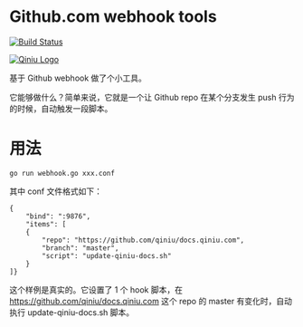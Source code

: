 Github.com webhook tools
==

[![Build Status](https://travis-ci.org/qiniu/webhook.png?branch=master)](https://travis-ci.org/qiniu/webhook)

[![Qiniu Logo](http://qiniutek.com/images/logo-2.png)](http://qiniu.com/)

基于 Github webhook 做了个小工具。

它能够做什么？简单来说，它就是一个让 Github repo 在某个分支发生 push 行为的时候，自动触发一段脚本。

# 用法

```
go run webhook.go xxx.conf
```

其中 conf 文件格式如下：

```
{
    "bind": ":9876",
    "items": [
    {
        "repo": "https://github.com/qiniu/docs.qiniu.com",
        "branch": "master",
        "script": "update-qiniu-docs.sh"
    }
]}
```

这个样例是真实的。它设置了 1 个 hook 脚本，在 https://github.com/qiniu/docs.qiniu.com 这个 repo 的 master 有变化时，自动执行 update-qiniu-docs.sh 脚本。

